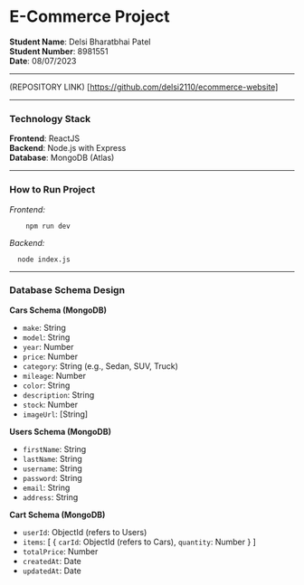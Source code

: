 # E-Commerce Project

**Student Name**: Delsi Bharatbhai Patel  
**Student Number**: 8981551  
**Date**: 08/07/2023

<hr/>

(REPOSITORY LINK) [https://github.com/delsi2110/ecommerce-website]

<hr/>

### Technology Stack

**Frontend**: ReactJS  
**Backend**: Node.js with Express  
**Database**: MongoDB (Atlas)

<hr/>

### How to Run Project

*Frontend:* 
```cd client
    npm run dev
  ```

  *Backend:*
  ```cd server
    node index.js
  ```



<hr/>

### Database Schema Design

**Cars Schema (MongoDB)**

- `make`: String
- `model`: String
- `year`: Number
- `price`: Number
- `category`: String (e.g., Sedan, SUV, Truck)
- `mileage`: Number
- `color`: String
- `description`: String
- `stock`: Number
- `imageUrl`: [String]

**Users Schema (MongoDB)**

- `firstName`: String
- `lastName`: String
- `username`: String
- `password`: String
- `email`: String
- `address`: String

**Cart Schema (MongoDB)**

- `userId`: ObjectId (refers to Users)
- `items`: [
  {
  `carId`: ObjectId (refers to Cars),
  `quantity`: Number
  }
  ]
- `totalPrice`: Number
- `createdAt`: Date
- `updatedAt`: Date
